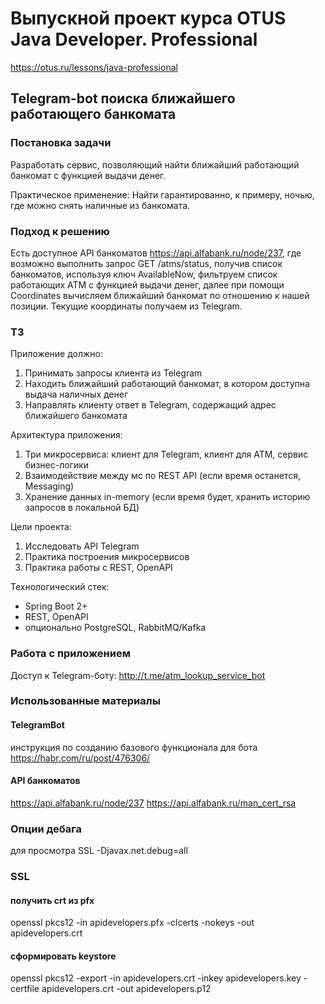 # Выпускной проект курса OTUS Java Developer. Professional
https://otus.ru/lessons/java-professional

## Telegram-bot поиска ближайшего работающего банкомата

### Постановка задачи
Разработать сервис, позволяющий найти ближайший работающий банкомат с функцией выдачи денег.

Практическое применение: Найти гарантированно, к примеру, ночью, где можно снять наличные из банкомата. 

### Подход к решению
Есть доступное API банкоматов https://api.alfabank.ru/node/237, 
где возможно выполнить запрос GET /atms/status, получив список банкоматов, 
используя ключ AvailableNow, фильтруем список работающих АТМ с функцией выдачи денег,
далее при помощи Coordinates вычисляем ближайший банкомат по отношению к нашей позиции. 
Текущие координаты получаем из Telegram.

### ТЗ 
Приложение должно:
1. Принимать запросы клиента из Telegram
2. Находить ближайший работающий банкомат, в котором доступна выдача наличных денег
3. Направлять клиенту ответ в Telegram, содержащий адрес ближайшего банкомата

Архитектура приложения:
1. Три микросервиса: клиент для Telegram, клиент для ATM, сервис бизнес-логики
2. Взаимодействие между мс по REST API (если время останется, Messaging)
3. Хранение данных in-memory (если время будет, хранить историю запросов в локальной БД)

Цели проекта:
1. Исследовать API Telegram
2. Практика построения микросервисов
3. Практика работы с REST, OpenAPI

Технологический стек:
- Spring Boot 2+
- REST, OpenAPI
- опционально PostgreSQL, RabbitMQ/Kafka

### Работа с приложением
Доступ к Telegram-боту: http://t.me/atm_lookup_service_bot

### Использованные материалы
#### TelegramBot
инструкция по созданию базового функционала для бота
https://habr.com/ru/post/476306/

#### API банкоматов
https://api.alfabank.ru/node/237
https://api.alfabank.ru/man_cert_rsa

### Опции дебага
для просмотра SSL
-Djavax.net.debug=all

### SSL
#### получить crt из pfx
openssl pkcs12 -in apidevelopers.pfx -clcerts -nokeys -out apidevelopers.crt
#### сформировать keystore
openssl pkcs12 -export -in apidevelopers.crt -inkey apidevelopers.key -certfile apidevelopers.crt  -out apidevelopers.p12
